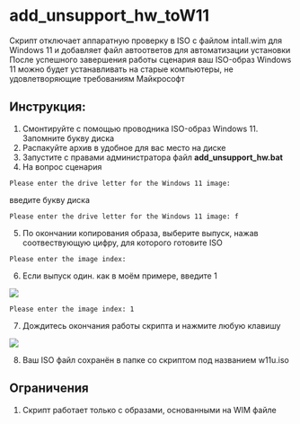 # add_unsupport_hw_toW11
Скрипт отключает аппаратную проверку в ISO с файлом intall.wim для Windows 11 и добавляет файл автоответов для автоматизации установки
После успешного завершения работы сценария ваш ISO-образ Windows 11 можно будет устанавливать на старые компьютеры, не удовлетворяющие требованиям Майкрософт

## Инструкция:
1. Смонтируйте с помощью проводника ISO-образ Windows 11. Запомните букву диска
2. Распакуйте архив в удобное для вас место на диске
3. Запустите с правами администратора файл **add_unsupport_hw.bat**
4. На вопрос сценария 
```
Please enter the drive letter for the Windows 11 image:
```
введите букву диска
```
Please enter the drive letter for the Windows 11 image: f
```
5. По окончании копирования образа, выберите выпуск, нажав соотвествующую цифру, для которого готовите ISO
```
Please enter the image index:
```
6. Если выпуск один. как в моём примере, введите 1

![](https://i.imgur.com/k9FTlZG.png)

```
Please enter the image index: 1
```
7. Дождитесь окончания работы скрипта и нажмите любую клавишу

![](https://i.imgur.com/6k0mPXI.png)

8. Ваш ISO файл сохранён в папке со скриптом под названием w11u.iso

## Ограничения
1. Скрипт работает только с образами, основанными на WIM файле
